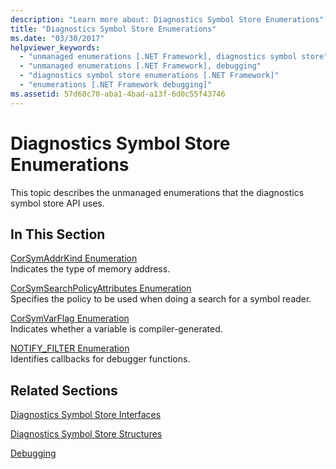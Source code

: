 ```yaml
---
description: "Learn more about: Diagnostics Symbol Store Enumerations"
title: "Diagnostics Symbol Store Enumerations"
ms.date: "03/30/2017"
helpviewer_keywords: 
  - "unmanaged enumerations [.NET Framework], diagnostics symbol store"
  - "unmanaged enumerations [.NET Framework], debugging"
  - "diagnostics symbol store enumerations [.NET Framework]"
  - "enumerations [.NET Framework debugging]"
ms.assetid: 57d68c70-aba1-4bad-a13f-6d0c55f43746
---
```

# Diagnostics Symbol Store Enumerations

This topic describes the unmanaged enumerations that the diagnostics symbol store API uses.  
  
## In This Section  

 [CorSymAddrKind Enumeration](corsymaddrkind-enumeration.md)  
 Indicates the type of memory address.  
  
 [CorSymSearchPolicyAttributes Enumeration](corsymsearchpolicyattributes-enumeration.md)  
 Specifies the policy to be used when doing a search for a symbol reader.  
  
 [CorSymVarFlag Enumeration](corsymvarflag-enumeration.md)  
 Indicates whether a variable is compiler-generated.  
  
 [NOTIFY_FILTER Enumeration](notify-filter-enumeration.md)  
 Identifies callbacks for debugger functions.  
  
## Related Sections  

 [Diagnostics Symbol Store Interfaces](diagnostics-symbol-store-interfaces.md)  
  
 [Diagnostics Symbol Store Structures](diagnostics-symbol-store-structures.md)  
  
 [Debugging](../debugging/index.md)
